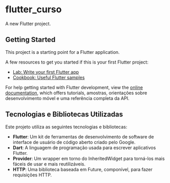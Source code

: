 # flutter_curso

A new Flutter project.

## Getting Started

This project is a starting point for a Flutter application.

A few resources to get you started if this is your first Flutter project:

- [Lab: Write your first Flutter app](https://docs.flutter.dev/get-started/codelab)
- [Cookbook: Useful Flutter samples](https://docs.flutter.dev/cookbook)

For help getting started with Flutter development, view the
[online documentation](https://docs.flutter.dev/), which offers tutorials,
amostras, orientações sobre desenvolvimento móvel e uma referência completa da API.

## Tecnologias e Bibliotecas Utilizadas

Este projeto utiliza as seguintes tecnologias e bibliotecas:

- **Flutter**: Um kit de ferramentas de desenvolvimento de software de interface de usuário de código aberto criado pelo Google.
- **Dart**: A linguagem de programação usada para escrever aplicativos Flutter.
- **Provider**: Um wrapper em torno do InheritedWidget para torná-los mais fáceis de usar e mais reutilizáveis.
- **HTTP**: Uma biblioteca baseada em Future, componível, para fazer requisições HTTP.


